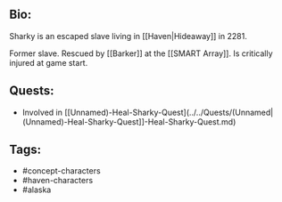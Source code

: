 ## Bio:

Sharky is an escaped slave living in [[Haven|Hideaway]] in 2281.

Former slave. Rescued by [[Barker]] at the [[SMART Array]]. Is critically injured at game start.

## Quests:

- Involved in [[Unnamed)-Heal-Sharky-Quest](../../Quests/(Unnamed|(Unnamed)-Heal-Sharky-Quest]]-Heal-Sharky-Quest.md)

## Tags:

- #concept-characters
- #haven-characters
- #alaska